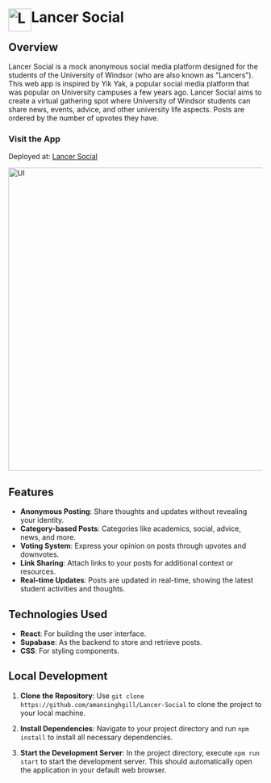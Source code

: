 
#  <img src="https://github.com/amansinghgill/Lancer-Social/assets/90486946/a4241c2c-f1ad-4b60-8d92-13158d7069f4" alt="Logo" width="45px" align="left" style="margin: 0; padding: 0;"> Lancer Social


## Overview

Lancer Social is a mock anonymous social media platform designed for the students of the University of Windsor (who are also known as "Lancers"). This web app is inspired by Yik Yak, a popular social media platform that was popular on University campuses a few years ago. Lancer Social aims to create a virtual gathering spot where University of Windsor students can share news, events, advice, and other university life aspects. Posts are ordered by the number of upvotes they have.

### Visit the App

Deployed at: [Lancer Social](https://lancersocial.netlify.app/)

<img src="https://github.com/amansinghgill/Lancer-Social/assets/90486946/ad58acaa-68ce-4097-a594-9b6e9f57f0e9" alt="UI" width="600px" style="margin: 0 auto; display: block;">

## Features

- **Anonymous Posting**: Share thoughts and updates without revealing your identity.
- **Category-based Posts**: Categories like academics, social, advice, news, and more.
- **Voting System**: Express your opinion on posts through upvotes and downvotes.
- **Link Sharing**: Attach links to your posts for additional context or resources.
- **Real-time Updates**: Posts are updated in real-time, showing the latest student activities and thoughts.

## Technologies Used

- **React**: For building the user interface.
- **Supabase**: As the backend to store and retrieve posts.
- **CSS**: For styling components.

## Local Development
1. **Clone the Repository**: 
   Use `git clone https://github.com/amansinghgill/Lancer-Social` to clone the project to your local machine. 

2. **Install Dependencies**: 
   Navigate to your project directory and run `npm install` to install all necessary dependencies.

3. **Start the Development Server**: 
   In the project directory, execute `npm run start` to start the development server. This should automatically open the application in your default web browser.



